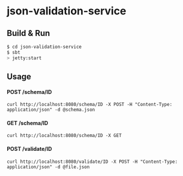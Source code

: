 # json-validation-service #

## Build & Run ##

```sh
$ cd json-validation-service
$ sbt
> jetty:start
```

## Usage ##
#### POST /schema/ID ####
```curl http://localhost:8080/schema/ID -X POST -H "Content-Type: application/json" -d @schema.json```

#### GET /schema/ID ####
```curl http://localhost:8080/schema/ID -X GET```

#### POST /validate/ID ####
```curl http://localhost:8080/validate/ID -X POST -H "Content-Type: application/json" -d @file.json```
